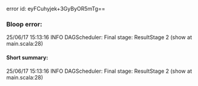 error id: eyFCuhyjek+3GyByOR5mTg==
### Bloop error:

25/06/17 15:13:16 INFO DAGScheduler: Final stage: ResultStage 2 (show at main.scala:28)
#### Short summary: 

25/06/17 15:13:16 INFO DAGScheduler: Final stage: ResultStage 2 (show at main.scala:28)